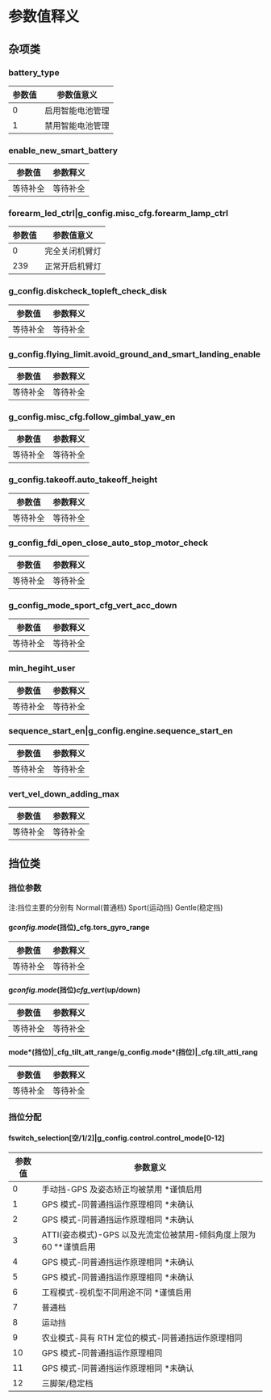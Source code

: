 # 参数值释义

## 杂项类

### battery_type

| 参数值 | 参数值意义       |
| ------ | ---------------- |
| 0      | 启用智能电池管理 |
| 1      | 禁用智能电池管理 |

### enable_new_smart_battery

| 参数值   | 参数释义 |
| -------- | -------- |
| 等待补全 | 等待补全 |

### forearm_led_ctrl\|g_config.misc_cfg.forearm_lamp_ctrl

| 参数值 | 参数值意义     |
| ------ | -------------- |
| 0      | 完全关闭机臂灯 |
| 239    | 正常开启机臂灯 |

### g_config.diskcheck_topleft_check_disk

| 参数值   | 参数释义 |
| -------- | -------- |
| 等待补全 | 等待补全 |

### g_config.flying_limit.avoid_ground_and_smart_landing_enable

| 参数值   | 参数释义 |
| -------- | -------- |
| 等待补全 | 等待补全 |

### g_config.misc_cfg.follow_gimbal_yaw_en

| 参数值   | 参数释义 |
| -------- | -------- |
| 等待补全 | 等待补全 |

### g_config.takeoff.auto_takeoff_height

| 参数值   | 参数释义 |
| -------- | -------- |
| 等待补全 | 等待补全 |

### g_config_fdi_open_close_auto_stop_motor_check

| 参数值   | 参数释义 |
| -------- | -------- |
| 等待补全 | 等待补全 |

### g_config_mode_sport_cfg_vert_acc_down

| 参数值   | 参数释义 |
| -------- | -------- |
| 等待补全 | 等待补全 |

### min_hegiht_user

| 参数值   | 参数释义 |
| -------- | -------- |
| 等待补全 | 等待补全 |

### sequence_start_en\|g_config.engine.sequence_start_en

| 参数值   | 参数释义 |
| -------- | -------- |
| 等待补全 | 等待补全 |

### vert_vel_down_adding_max

| 参数值   | 参数释义 |
| -------- | -------- |
| 等待补全 | 等待补全 |

## 挡位类

### 挡位参数

注:挡位主要的分别有 Normal(普通档) Sport(运动挡) Gentle(稳定挡)

#### g*config.mode*(挡位)_cfg.tors_gyro_range

| 参数值   | 参数释义 |
| -------- | -------- |
| 等待补全 | 等待补全 |

#### g*config.mode*(挡位)*cfg_vert*(up/down)

| 参数值   | 参数释义 |
| -------- | -------- |
| 等待补全 | 等待补全 |

#### mode*(挡位)\|_cfg_tilt_att_range/g_config.mode*(挡位)\|_cfg.tilt_atti_rang

| 参数值   | 参数释义 |
| -------- | -------- |
| 等待补全 | 等待补全 |

### 挡位分配

#### fswitch_selection[空/1/2]\|g_config.control.control_mode[0-12]

| 参数值 | 参数意义                                                            |
| ------ | ------------------------------------------------------------------- |
| 0      | 手动挡-GPS 及姿态矫正均被禁用 \*谨慎启用                            |
| 1      | GPS 模式-同普通挡运作原理相同 \*未确认                              |
| 2      | GPS 模式-同普通挡运作原理相同 \*未确认                              |
| 3      | ATTI(姿态模式)-GPS 以及光流定位被禁用-倾斜角度上限为 60 °\*谨慎启用 |
| 4      | GPS 模式-同普通挡运作原理相同 \*未确认                              |
| 5      | GPS 模式-同普通挡运作原理相同 \*未确认                              |
| 6      | 工程模式-视机型不同用途不同 \*谨慎启用                              |
| 7      | 普通档                                                              |
| 8      | 运动挡                                                              |
| 9      | 农业模式-具有 RTH 定位的模式-同普通挡运作原理相同                   |
| 10     | GPS 模式-同普通挡运作原理相同                                       |
| 11     | GPS 模式-同普通挡运作原理相同 \*未确认                              |
| 12     | 三脚架/稳定档                                                       |
